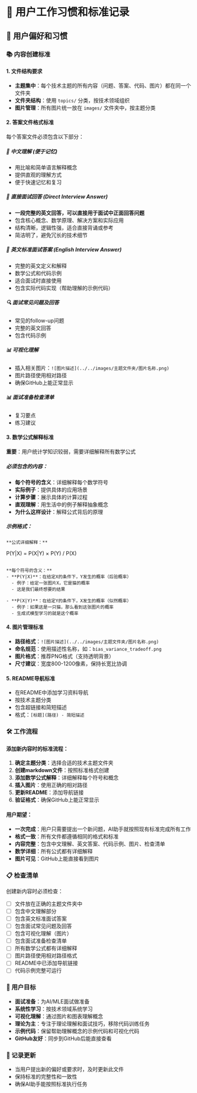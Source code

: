 # 📝 用户工作习惯和标准记录

## 🎯 用户偏好和习惯

### 📚 内容创建标准

#### 1. 文件结构要求
- **主题集中**：每个技术主题的所有内容（问题、答案、代码、图片）都在同一个文件夹
- **文件夹结构**：使用 `topics/` 分类，按技术领域组织
- **图片管理**：所有图片统一放在 `images/` 文件夹中，按主题分类

#### 2. 答案文件格式标准
每个答案文件必须包含以下部分：

##### 🎯 中文理解 (便于记忆)
- 用比喻和简单语言解释概念
- 提供直观的理解方式
- 便于快速记忆和复习

##### 🎤 直接面试回答 (Direct Interview Answer)
- **一段完整的英文回答，可以直接用于面试中正面回答问题**
- 包含核心概念、数学原理、解决方案和实际应用
- 结构清晰，逻辑性强，适合直接背诵或参考
- 简洁明了，避免冗长的技术细节

##### 📝 英文标准面试答案 (English Interview Answer)
- 完整的英文定义和解释
- 数学公式和代码示例
- 适合面试时直接使用
- 包含实际代码实现（帮助理解的示例代码）

##### 🔍 面试常见问题及回答
- 常见的follow-up问题
- 完整的英文回答
- 包含代码示例

##### 📊 可视化理解
- 插入相关图片：`![图片描述](../../images/主题文件夹/图片名称.png)`
- 图片路径使用相对路径
- 确保GitHub上能正常显示

##### 📊 面试准备检查清单
- 复习要点
- 练习建议

#### 3. 数学公式解释标准
**重要**：用户统计学知识较弱，需要详细解释所有数学公式

##### 必须包含的内容：
- **每个符号的含义**：详细解释每个数学符号
- **实际例子**：提供具体的应用场景
- **计算步骤**：展示具体的计算过程
- **直观理解**：用生活中的例子解释抽象概念
- **为什么这样设计**：解释公式背后的原理

##### 示例格式：
```
**公式详细解释：**

```
P(Y|X) = P(X|Y) × P(Y) / P(X)
```

**每个符号的含义：**
- **P(Y|X)**：在给定X的条件下，Y发生的概率（后验概率）
  - 例子：给定一张图片X，它是猫的概率
  - 这是我们最终想要的结果

- **P(X|Y)**：在给定Y的条件下，X发生的概率（似然概率）
  - 例子：如果这是一只猫，那么看到这张图片的概率
  - 生成式模型学习的就是这个概率
```

#### 4. 图片管理标准
- **路径格式**：`![图片描述](../../images/主题文件夹/图片名称.png)`
- **命名规范**：使用描述性名称，如：`bias_variance_tradeoff.png`
- **图片格式**：推荐PNG格式（支持透明背景）
- **尺寸建议**：宽度800-1200像素，保持长宽比协调

#### 5. README导航标准
- 在README中添加学习资料导航
- 按技术主题分类
- 包含超链接和简短描述
- 格式：`[标题](路径) - 简短描述`

### 🛠️ 工作流程

#### 添加新内容时的标准流程：
1. **确定主题分类**：选择合适的技术主题文件夹
2. **创建markdown文件**：按照标准格式创建
3. **添加数学公式解释**：详细解释每个符号和概念
4. **插入图片**：使用正确的相对路径
5. **更新README**：添加导航链接
6. **验证格式**：确保GitHub上能正常显示

#### 用户期望：
- **一次完成**：用户只需要提出一个新问题，AI助手就按照现有标准完成所有工作
- **格式一致**：所有文件都遵循相同的格式和标准
- **内容完整**：包含中文理解、英文答案、代码示例、图片、检查清单
- **数学详细**：所有公式都有详细解释
- **图片可见**：GitHub上能直接看到图片

### 📋 检查清单

创建新内容时必须检查：
- [ ] 文件放在正确的主题文件夹中
- [ ] 包含中文理解部分
- [ ] 包含英文标准面试答案
- [ ] 包含面试常见问题及回答
- [ ] 包含可视化理解（图片）
- [ ] 包含面试准备检查清单
- [ ] 所有数学公式都有详细解释
- [ ] 图片路径使用相对路径格式
- [ ] README中已添加导航链接
- [ ] 代码示例完整可运行

### 🎯 用户目标
- **面试准备**：为AI/MLE面试做准备
- **系统性学习**：按技术领域系统学习
- **可视化理解**：通过图片和图表理解概念
- **理论为主**：专注于理论理解和面试技巧，移除代码训练任务
- **示例代码**：保留帮助理解概念的示例代码和可视化代码
- **GitHub友好**：同步到GitHub后能直接查看

### 📝 记录更新
- 当用户提出新的偏好或要求时，及时更新此文件
- 保持标准的完整性和一致性
- 确保AI助手能按照标准执行任务

